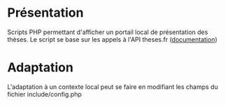 Présentation
============
Scripts PHP permettant d'afficher un portail local de présentation des thèses. Le script se base sur les appels à l'API theses.fr ([documentation](http://documentation.abes.fr/aidethesesfr/accueil/ch03.html))

Adaptation
=========
L'adaptation à un contexte local peut se faire en modifiant les champs du fichier include/config.php

